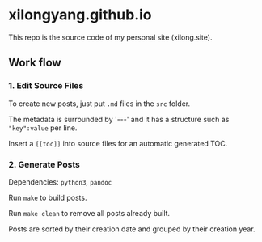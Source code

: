 # xilongyang.github.io

This repo is the source code of my personal site (xilong.site).

## Work flow

### 1. Edit Source Files

To create new posts, just put `.md` files in the `src` folder. 

The metadata is surrounded by '---' and it has a structure such as `"key":value` per line.

Insert a `[[toc]]` into source files for an automatic generated TOC.

### 2. Generate Posts

Dependencies: `python3`, `pandoc`

Run `make` to build posts.

Run `make clean` to remove all posts already built.

Posts are sorted by their creation date and grouped by their creation year.
